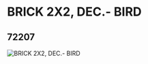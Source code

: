 # BRICK 2X2, DEC.- BIRD
## 72207
![BRICK 2X2, DEC.- BIRD](https://lc-www-live-s.legocdn.com/media/bricks/5/2/4654828.jpg)